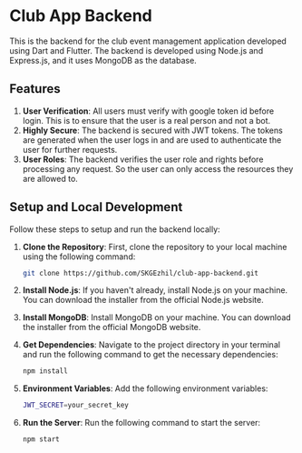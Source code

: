 # Club App Backend

This is the backend for the club event management application developed using Dart and Flutter. The backend is developed using Node.js and Express.js, and it uses MongoDB as the database.

## Features

1. **User Verification**: All users must verify with google token id before login. This is to ensure that the user is a real person and not a bot.
2. **Highly Secure**: The backend is secured with JWT tokens. The tokens are generated when the user logs in and are used to authenticate the user for further requests.
3. **User Roles**: The backend verifies the user role and rights before processing any request. So the user can only access the resources they are allowed to.

## Setup and Local Development

Follow these steps to setup and run the backend locally:

1. **Clone the Repository**: First, clone the repository to your local machine using the following command:

    ```bash
    git clone https://github.com/SKGEzhil/club-app-backend.git
    ```
   
2. **Install Node.js**: If you haven't already, install Node.js on your machine. You can download the installer from the official Node.js website.
3. **Install MongoDB**: Install MongoDB on your machine. You can download the installer from the official MongoDB website.
4. **Get Dependencies**: Navigate to the project directory in your terminal and run the following command to get the necessary dependencies:

    ```bash
    npm install
    ```
   
5. **Environment Variables**: Add the following environment variables:

    ```bash
   JWT_SECRET=your_secret_key
   ```
   
6. **Run the Server**: Run the following command to start the server:

    ```bash
    npm start
    ```
   

   